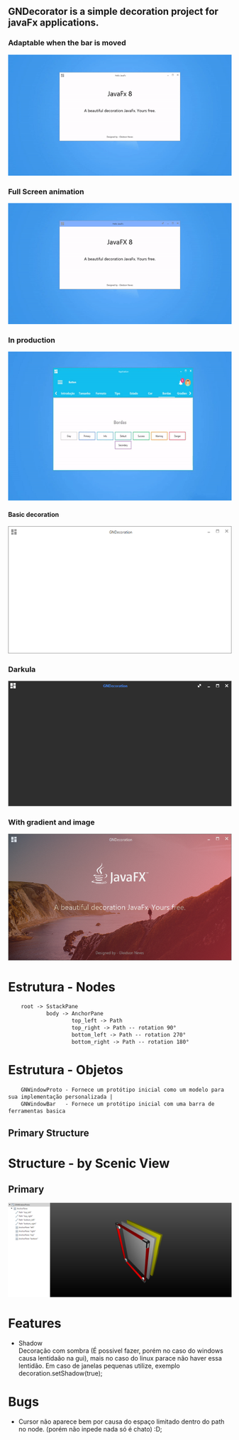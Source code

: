 
## GNDecorator is a simple decoration project for javaFx applications.

### Adaptable when the bar is moved
![gif1](src/main/resources/screenshot/gif1.gif)
### Full Screen animation
![gif2](src/main/resources/screenshot/gif2.gif)
### In production
![gif3](src/main/resources/screenshot/gif3.gif)

#### Basic decoration

![demo1](src/main/resources/screenshot/basic.png)
### Darkula
![demo1](src/main/resources/screenshot/darkula.png)
### With gradient and image
![demo1](src/main/resources/screenshot/demo1.png)


# Estrutura - Nodes

        root -> SstackPane
                body -> AnchorPane
                        top_left -> Path
                        top_right -> Path -- rotation 90°
                        bottom_left -> Path -- rotation 270°
                        bottom_right -> Path -- rotation 180°

# Estrutura - Objetos

        GNWindowProto - Fornece um protótipo inicial como um modelo para sua implementação personalizada |
        GNWindowBar   - Fornece um protótipo inicial com uma barra de ferramentas basica




## Primary Structure

# Structure - by Scenic View
## Primary

![Structure](src/main/resources/screenshot/primarySctructure.png)




# Features
* Shadow <br>
        Decoração com sombra (É possivel fazer, porém no caso do windows causa lentidaão na gui), mais no caso do linux parace não haver essa lentidão.
        Em caso de janelas pequenas utilize, exemplo decoration.setShadow(true);

# Bugs
* Cursor não aparece bem por causa do espaço limitado dentro do path no node. (porém não inpede nada só é chato) :D;
